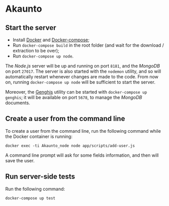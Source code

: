 # Akaunto

## Start the server

- Install [Docker](https://docs.docker.com/engine/installation/) and [Docker-compose](https://docs.docker.com/compose/install/);
- Run `docker-compose build` in the root folder (and wait for the download / extraction to be over);
- Run `docker-compose up node`.
 
The *Node.js* server will be up and running on port `8181`, and the *MongoDB* on port `27017`.
The server is also started with the `nodemon` utility, and so will automatically restart whenever changes are made to the code.
From now on, running `docker-compose up node` will be sufficient to start the server.

Moreover, the [Genghis](http://genghisapp.com/) utility can be started with `docker-compose up genghis`; it will be available on port `5678`, to manage the *MongoDB* documents.

## Create a user from the command line

To create a user from the command line, run the following command while the Docker container is running:
```
docker exec -ti Akaunto_node node app/scripts/add-user.js
```
A command line prompt will ask for some fields information, and then will save the user.

## Run server-side tests

Run the following command:
```
docker-compose up test
```
